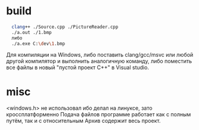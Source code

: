 # build
```bash
  clang++ ./Source.cpp ./PictureReader.cpp
  ./a.out ./1.bmp
  либо
  ./a.exe C:\dev\1.bmp
```
Для компиляции на Windows, либо поставить clang/gcc/msvc или любой другой компилятор и выполнить аналогичную команду, 
либо поместить все файлы в новый "пустой проект C++" в Visual studio.
# misc
<windows.h> не использовал ибо делал на линуксе, зато кроссплатформенно
Подача файлов программе работает как с полным путём, так и с относительным
Архив содержит весь проект.
 
